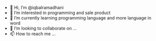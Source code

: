 - 👋 Hi, I’m @iqbalramadhani
- 👀 I’m interested in programming and sale product
- 🌱 I’m currently learning programming language and more language in word
- 💞️ I’m looking to collaborate on ...
- 📫 How to reach me ...

<!---
iqbalramadhani/iqbalramadhani is a ✨ special ✨ repository because its `README.md` (this file) appears on your GitHub profile.
You can click the Preview link to take a look at your changes.
--->
